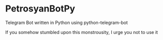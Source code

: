 # PetrosyanBotPy
Telegram Bot written in Python using python-telegram-bot


If you somehow stumbled upon this monstrousity, I urge you not to use it
